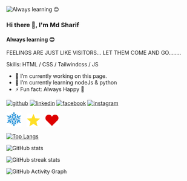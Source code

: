 ![Always learning 😊](https://media.licdn.com/dms/image/D5616AQE1jsr-1SbMKQ/profile-displaybackgroundimage-shrink_350_1400/0/1691147294633?e=1696464000&v=beta&t=xBvsfB7-5G16Vg1Jk_z9rL282YU6yQ6ozD0yUU3Dwcc)
### Hi there 👋, I'm Md Sharif
#### Always learning 😊

FEELINGS ARE JUST LIKE VISITORS... LET THEM COME AND GO........

Skills: HTML / CSS / Tailwindcss / JS 

- 🔭 I’m currently working on this page. 
- 🌱 I’m currently learning nodeJs & python 
- ⚡ Fun fact: Always Happy 🤡 


[<img src='https://cdn.jsdelivr.net/npm/simple-icons@3.0.1/icons/github.svg' alt='github' height='40'>](https://github.com/uforco)  [<img src='https://cdn.jsdelivr.net/npm/simple-icons@3.0.1/icons/linkedin.svg' alt='linkedin' height='40'>](https://www.linkedin.com/in/https://www.linkedin.com/in/md-sharif-00286b156//)  [<img src='https://cdn.jsdelivr.net/npm/simple-icons@3.0.1/icons/facebook.svg' alt='facebook' height='40'>](https://www.facebook.com/https://www.facebook.com/srkajoy/)  [<img src='https://cdn.jsdelivr.net/npm/simple-icons@3.0.1/icons/instagram.svg' alt='instagram' height='40'>](https://www.instagram.com/https://www.instagram.com/md.sharif780//)  

<a href='https://archiveprogram.github.com/'><img src='https://raw.githubusercontent.com/acervenky/animated-github-badges/master/assets/acbadge.gif' width='40' height='40'></a> <a href='https://stars.github.com/'><img src='https://raw.githubusercontent.com/acervenky/animated-github-badges/master/assets/starbadge.gif' width='35' height='35'></a> <a href='https://docs.github.com/en/github/supporting-the-open-source-community-with-github-sponsors'><img src='https://raw.githubusercontent.com/acervenky/animated-github-badges/master/assets/sponsorbadge.gif' width='35' height='35'></a> 

[![Top Langs](https://github-readme-stats.vercel.app/api/top-langs/?username=uforco)](https://github.com/anuraghazra/github-readme-stats)

![GitHub stats](https://github-readme-stats.vercel.app/api?username=uforco&show_icons=true)  

![GitHub streak stats](https://streak-stats.demolab.com/?user=uforco)  

![GitHub Activity Graph](https://activity-graph.herokuapp.com/graph?username=uforco)  
